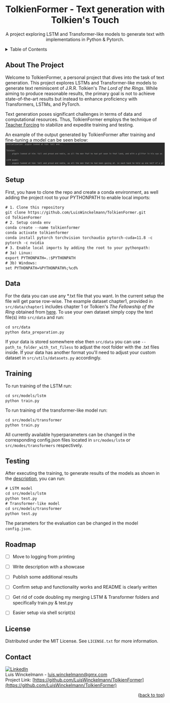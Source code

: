 <!-- README.md -->
<!-- Project Top -->
<a name="readme-top"></a>

<h1 align="center">TolkienFormer - Text generation with Tolkien's Touch</h1>
  <p align="center">
    A project exploring LSTM and Transformer-like models to generate text with implementations in Python & Pytorch.
  <br />
  <!-- <a href="#results"><strong>Example Results »</strong></a> -->
</p>


<!-- TABLE OF CONTENTS -->
<details>
  <summary>Table of Contents</summary>
  <ol>
    <li><a href="#about-the-project">About The Project</a></li>
    <li><a href="#setup">Setup</a></li>
    <li><a href="#data">Data</a></li>
    <li><a href="#training">Training</a></li>
    <li><a href="#testing">Testing</a></li>
    <li><a href="#roadmap">Roadmap</a></li>
    <li><a href="#license">License</a></li>
    <li><a href="#contact">Contact</a></li>
  </ol>
</details>


<!-- ABOUT THE PROJECT -->
## About The Project
Welcome to TolkienFormer, a personal project that dives into the task of text generation. 
This project explores LSTMs and Transformer-like models to generate text reminiscent of J.R.R. Tolkien's *The Lord of the Rings*.
While aiming to produce reasonable results, the primary goal is not to achieve state-of-the-art results but instead to enhance proficiency with Transformers, LSTMs, and PyTorch.

Text generation poses significant challenges in terms of data and computational resources. Thus, TolkienFormer employs the technique of [Teacher Forcing](https://en.wikipedia.org/wiki/Teacher_forcing) to stabilize and expedite training and testing. 

An example of the output generated by TolkienFormer after training and fine-tuning a model can be seen below:
[![Example Text Production of a trained LSTM][fitted-lstm]](gfx/fitted_lstm.png)

<!--
Since Text generation poses as a particularly demanding task in terms of data and computational resources, this project does not aim to produce state-of-the-art results, but instead the goal was to reach reasonable results while  enhancing proficiency with Transformers, LSTMs, and PyTorch in a broader sense. <br>
Given the relatively small size of both the models and datasets, the project employs the technique of [Teacher Forcing](https://en.wikipedia.org/wiki/Teacher_forcing).
This method provides the model with the actual ground truth output from the previous step as input, rather than its own generated output, helping to stabilize and expedite training and testing.

With the Initialization via Teacher Forcing, here is an example result when running `test.py` after training, and finetuning a model:
[![Example Text Production of a trained LSTM][fitted-lstm]](gfx/fitted_lstm.png)
-------------
Text generation is considered a particular data and resource hungry task. 
In order to reduce the complexity of the problem of text generation and to work with the limited computational capacity of my personal GPU the results are obtained with a rather small dataset (Chapter 1 of Tolkien's The Fellowship of the Ring).
To counteract the limited size of the models and the dataset, [Teacher Forcing](https://en.wikipedia.org/wiki/Teacher_forcing) was used to pretend that the model correctly predicted the first *n* characters.
When the hyperparameters are tuned correctly, the trained models are able to produce the following texts:
-->

## Setup 
  First, you have to clone the repo and create a conda environment, as well adding the project root to your PYTHONPATH to enable local imports:
   ```shell
   # 1. Clone this repository
   git clone https://github.com/LuisWinckelmann/TolkienFormer.git
   cd TolkienFormer
   # 2. Setup conda env
   conda create --name tolkienformer
   conda activate tolkienformer
   conda install pytorch torchvision torchaudio pytorch-cuda=11.8 -c pytorch -c nvidia
   # 3. Enable local imports by adding the root to your pythonpath:
   # 3a) Linux:
   export PYTHONPATH=.:$PYTHONPATH
   # 3b) Windows:
   set PYTHONPATH=%PYTHONPATH%;%cd%
   ```

## Data
  For the data you can use any *.txt file that you want. In the current setup the file will get parse row-wise.
  The example dataset chapter1, provided in `src/data/chapter1` includes chapter 1 or Tolkien's *The Fellowship of the Ring* obtained from [here](https://ae-lib.org.ua/texts-c/tolkien__the_lord_of_the_rings_3__en.htm).
  To use your own dataset simply copy the text file(s) into `src/data` and run:
  ```shell
  cd src/data
  python data_preparation.py 
  ```
  If your data is stored somewhere else then `src/data` you can use `--path_to_folder_with_txt_filess` to adjust the root folder with the .txt files inside.
  If your data has another format you'll need to adjust your custom dataset in `src/utils/datasets.py` accordingly.

## Training
  To run training of the LSTM run:
  ```shell
  cd src/models/lstm
  python train.py 
  ```
  To run training of the transformer-like model run:
  ```shell
  cd src/models/transformer
  python train.py 
  ```
  All currently available hyperparameters can be changed in the corresponding config.json files located in `src/modes/lstm` or `src/modes/transformers` respectively. 

## Testing
  After executing the training, to generate results of the models as shown in the <a href="#about-the-project">description</a>, you can run:
  ```shell
  # LSTM model
  cd src/models/lstm
  python test.py 
  # Transformer-like model
  cd src/models/transformer
  python test.py 
  ```
  The parameters for the evaluation can be changed in the model `config.json`.

## Roadmap
- [ ] Move to logging from printing
- [ ] Write description with a showcase
- [ ] Publish some additional results
- [ ] Confirm setup and functionality works and README is clearly written
- [ ] Get rid of code doubling my merging LSTM & Transformer folders and specifically train.py & test.py 
- [ ] Easier setup via shell script(s)


## License
Distributed under the MIT License. See `LICENSE.txt` for more information.

## Contact
[![LinkedIn][linkedin-shield]][linkedin-url] <br>
Luis Winckelmann  - luis.winckelmann@gmx.com <br>
Project Link: [https://github.com/LuisWinckelmann/TolkienFormer](https://github.com/LuisWinckelmann/TolkienFormer)

<p align="right">(<a href="#readme-top">back to top</a>)</p>

[license-shield]: https://img.shields.io/github/license/LuisWinckelmann/JavaDeep-MLP-RNN-from-scratch-in-Java.svg?style=for-the-badge
[license-url]: https://github.com/LuisWinckelmann/JavaDeep-MLP-RNN-from-scratch-in-Java/blob/main/LICENSE.txt
[linkedin-shield]: https://img.shields.io/badge/-LinkedIn-black.svg?style=for-the-badge&logo=linkedin&colorB=555
[linkedin-url]: https://linkedin.com/in/luiswinckelmann
[PyTorch]: https://img.shields.io/badge/PyTorch-%23EE4C2C.svg?style=for-the-badge&logo=PyTorch&logoColor=white
[fitted-lstm]: gfx/fitted_lstm.png
<!--
[underfitted-results-transformer]: gfx/underfitted_transformer.png
[overfitted-results-transformer]: gfx/overfitted_transformer.png
[underfitted-results-lstm]: gfx/underfitted_lstm.png
[overfitted-results-lstm]: gfx/overfitted_lstm.png
[fitted-results-transformer]: gfx/fitted_transformer.png
-->
